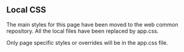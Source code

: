 ## Local CSS
The main styles for this page have been moved to the web common repository. All the local files have been replaced by app.css.

Only page specific styles or overrides will be in the app.css file.